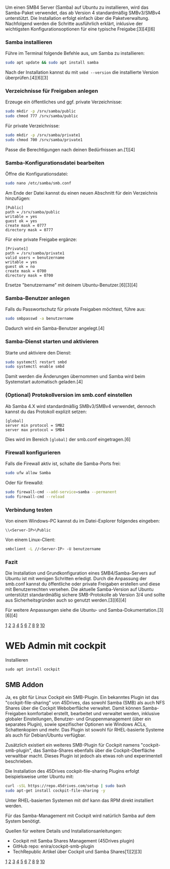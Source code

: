 Um einen SMB4 Server (Samba) auf Ubuntu zu installieren, wird das Samba-Paket verwendet, das ab Version 4 standardmäßig SMBv3/SMBv4 unterstützt. Die Installation erfolgt einfach über die Paketverwaltung. Nachfolgend werden die Schritte ausführlich erklärt, inklusive der wichtigsten Konfigurationsoptionen für eine typische Freigabe:[3][4][6]

### Samba installieren

Führe im Terminal folgende Befehle aus, um Samba zu installieren:
```bash
sudo apt update && sudo apt install samba
```
Nach der Installation kannst du mit `smbd --version` die installierte Version überprüfen.[4][6][3]

### Verzeichnisse für Freigaben anlegen

Erzeuge ein öffentliches und ggf. private Verzeichnisse:
```bash
sudo mkdir -p /srv/samba/public
sudo chmod 777 /srv/samba/public
```
Für private Verzeichnisse:
```bash
sudo mkdir -p /srv/samba/private1
sudo chmod 700 /srv/samba/private1
```
Passe die Berechtigungen nach deinen Bedürfnissen an.[1][4]

### Samba-Konfigurationsdatei bearbeiten

Öffne die Konfigurationsdatei:
```bash
sudo nano /etc/samba/smb.conf
```
Am Ende der Datei kannst du einen neuen Abschnitt für dein Verzeichnis hinzufügen:
```
[Public]
path = /srv/samba/public
writable = yes
guest ok = yes
create mask = 0777
directory mask = 0777
```
Für eine private Freigabe ergänze:
```
[Private1]
path = /srv/samba/private1
valid users = benutzername
writable = yes
guest ok = no
create mask = 0700
directory mask = 0700
```
Ersetze "benutzername" mit deinem Ubuntu-Benutzer.[6][3][4]

### Samba-Benutzer anlegen

Falls du Passwortschutz für private Freigaben möchtest, führe aus:
```bash
sudo smbpasswd -a benutzername
```
Dadurch wird ein Samba-Benutzer angelegt.[4]

### Samba-Dienst starten und aktivieren

Starte und aktiviere den Dienst:
```bash
sudo systemctl restart smbd
sudo systemctl enable smbd
```
Damit werden die Änderungen übernommen und Samba wird beim Systemstart automatisch geladen.[4]

### (Optional) Protokollversion im smb.conf einstellen

Ab Samba 4.X wird standardmäßig SMBv3/SMBv4 verwendet, dennoch kannst du das Protokoll explizit setzen:
```
[global]
server min protocol = SMB2
server max protocol = SMB4
```
Dies wird im Bereich `[global]` der smb.conf eingetragen.[6]

### Firewall konfigurieren

Falls die Firewall aktiv ist, schalte die Samba-Ports frei:
```bash
sudo ufw allow Samba
```
Oder für firewalld:
```bash
sudo firewall-cmd --add-service=samba --permanent
sudo firewall-cmd --reload
```


### Verbindung testen

Von einem Windows-PC kannst du im Datei-Explorer folgendes eingeben:
```
\\<Server-IP>\Public
```
Von einem Linux-Client:
```bash
smbclient -L //<Server-IP> -U benutzername
```


### Fazit

Die Installation und Grundkonfiguration eines SMB4/Samba-Servers auf Ubuntu ist mit wenigen Schritten erledigt. Durch die Anpassung der smb.conf kannst du öffentliche oder private Freigaben erstellen und diese mit Benutzerrechten versehen. Die aktuelle Samba-Version auf Ubuntu unterstützt standardmäßig sichere SMB-Protokolle ab Version 3/4 und sollte aus Sicherheitsgründen auch so genutzt werden.[3][6][4]

Für weitere Anpassungen siehe die Ubuntu- und Samba-Dokumentation.[3][6][4]

[1](https://www.reddit.com/r/Ubuntu/comments/1fslvru/i_need_help_to_create_a_samba_server_in_ubuntu/)
[2](https://www.youtube.com/watch?v=clMgaISw_ag)
[3](https://alexhost.com/de/faq/wie-man-samba-unter-ubuntu-installiert/)
[4](https://weber-system.ch/samba-auf-einem-ubuntu-server-installieren/)
[5](https://shape.host/resources/wie-man-samba-auf-ubuntu-22-04-installiert-de)
[6](https://wiki.ubuntuusers.de/Samba_Server/)
[7](https://www.ionos.at/digitalguide/server/konfiguration/samba-server-plattformuebergreifendes-netzwerk/)
[8](https://forum.ubuntuusers.de/topic/samba-fileserver-installieren/)
[9](https://www.youtube.com/watch?v=k3yvG4zDJFQ)
[10](https://ubuntu.com/tutorials/install-and-configure-samba)

# WEb Admin mit cockpit

Installieren
```
sudo apt install cockpit
```
## SMB Addon

Ja, es gibt für Linux Cockpit ein SMB-Plugin. Ein bekanntes Plugin ist das "cockpit-file-sharing" von 45Drives, das sowohl Samba (SMB) als auch NFS Shares über die Cockpit Weboberfläche verwaltet. Damit können Samba-Freigaben komfortabel erstellt, bearbeitet und verwaltet werden, inklusive globaler Einstellungen, Benutzer- und Gruppenmanagement (über ein separates Plugin), sowie spezifischer Optionen wie Windows ACLs, Schattenkopien und mehr. Das Plugin ist sowohl für RHEL-basierte Systeme als auch für Debian/Ubuntu verfügbar.

Zusätzlich existiert ein weiteres SMB-Plugin für Cockpit namens "cockpit-smb-plugin", das Samba-Shares ebenfalls über die Cockpit-Oberfläche verwaltbar macht. Dieses Plugin ist jedoch als etwas roh und experimentell beschrieben.

Die Installation des 45Drives cockpit-file-sharing Plugins erfolgt beispielsweise unter Ubuntu mit:
```bash
curl -sSL https://repo.45drives.com/setup | sudo bash
sudo apt-get install cockpit-file-sharing -y
```
Unter RHEL-basierten Systemen mit dnf kann das RPM direkt installiert werden.

Für das Samba-Management mit Cockpit wird natürlich Samba auf dem System benötigt.

Quellen für weitere Details und Installationsanleitungen:
- Cockpit mit Samba Shares Management (45Drives plugin)
- GitHub repo: enira/cockpit-smb-plugin
- TechRepublic Artikel über Cockpit und Samba Shares[1][2][3]

[1](https://www.techrepublic.com/article/cockpit-creating-samba-shares-simple/)
[2](https://github.com/enira/cockpit-smb-plugin)
[3](https://github.com/45Drives/cockpit-file-sharing)
[4](https://www.reddit.com/r/homelab/comments/fyx94z/best_way_to_manage_samba_shares_linuxmint/)
[5](https://www.reddit.com/r/Proxmox/comments/1gu6xtr/confused_about_cockpit_samba_share_in_an_lxc/)
[6](https://www.reddit.com/r/Proxmox/comments/1fn81gy/cockpit_file_sharing_smb_config_file/)
[7](https://discussion.fedoraproject.org/t/smb-conflicts-using-cockpit-45drives-plugins/82111)
[8](https://docs.openitcockpit.io/development/setup-dev-env/)
[9](https://www.youtube.com/watch?v=l92lp9C2gXg)
[10](https://cockpit-project.org/applications)

